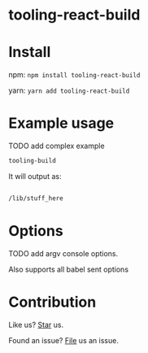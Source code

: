 # tooling-react-build

# Install

npm:
`npm install tooling-react-build`

yarn:
`yarn add tooling-react-build`

# Example usage

TODO add complex example

```bash
tooling-build
```

It will output as:

```bash

/lib/stuff_here

```

# Options

TODO add argv console options.

Also supports all babel sent options

# Contribution

Like us? [Star](https://github.com/marius-ionescu/react-sanitized) us.

Found an issue? [File](https://github.com/marius-ionescu/react-sanitized/issues) us an issue.
